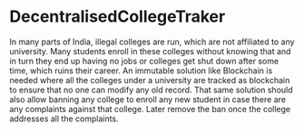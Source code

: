 # DecentralisedCollegeTraker

In many parts of India, illegal colleges are run, which are not affiliated to any university. Many students enroll in these colleges without knowing that and in turn they end up having no jobs or colleges get shut down after some time, which ruins their career.
An immutable solution like Blockchain is needed where all the colleges under a university are tracked as blockchain to ensure that no one can modify any old record. That same solution should also allow banning any college to enroll any new student in case there are any complaints against that college. Later remove the ban once the college addresses all the complaints.
